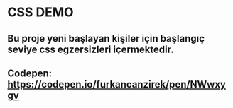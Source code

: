 # CSS DEMO

## Bu proje yeni başlayan kişiler için başlangıç seviye css egzersizleri içermektedir.

## Codepen: https://codepen.io/furkancanzirek/pen/NWwxygv

